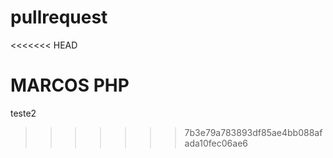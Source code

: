 # pullrequest
<<<<<<< HEAD


MARCOS PHP
=======
teste2
>>>>>>> 7b3e79a783893df85ae4bb088afada10fec06ae6
